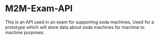 # M2M-Exam-API
This is an API used in an exam for supporting soda machines. Used for a prototype which will store data about soda machines for machine to machine purposes.
